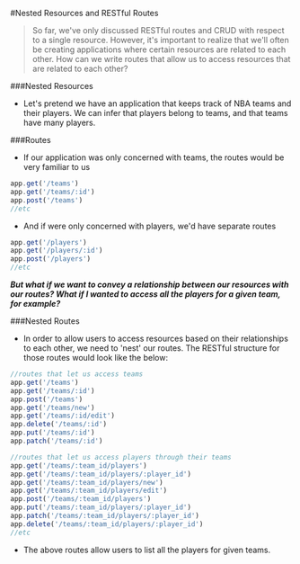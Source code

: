 #Nested Resources and RESTful Routes

> So far, we've only discussed RESTful routes and CRUD with respect to a single resource. However, it's important to realize that we'll often be creating applications where certain resources are related to each other. How can we write routes that allow us to access resources that are related to each other?


###Nested Resources
- Let's pretend we have an application that keeps track of NBA teams and their players. We can infer that players belong to teams, and that teams have many players.

###Routes
- If our application was only concerned with teams, the routes would be very familiar to us

```javascript
app.get('/teams')
app.get('/teams/:id')
app.post('/teams')
//etc
```
- And if were only concerned with players, we'd have separate routes

```javascript
app.get('/players')
app.get('/players/:id')
app.post('/players')
//etc
```


***But what if we want to convey a relationship between our resources with our routes? What if I wanted to access all the players for a given team, for example?***

###Nested Routes

- In order to allow users to access resources based on their relationships to each other, we need to 'nest' our routes. The RESTful structure for those routes would look like the below:

```javascript
//routes that let us access teams
app.get('/teams')
app.get('/teams/:id')
app.post('/teams')
app.get('/teams/new')
app.get('/teams/:id/edit')
app.delete('/teams/:id')
app.put('/teams/:id')
app.patch('/teams/:id')

//routes that let us access players through their teams
app.get('/teams/:team_id/players')
app.get('/teams/:team_id/players/:player_id')
app.get('/teams/:team_id/players/new')
app.get('/teams/:team_id/players/edit')
app.post('/teams/:team_id/players')
app.put('/teams/:team_id/players/:player_id')
app.patch('/teams/:team_id/players/:player_id')
app.delete('/teams/:team_id/players/:player_id')
//etc
```
- The above routes allow users to list all the players for given teams.
